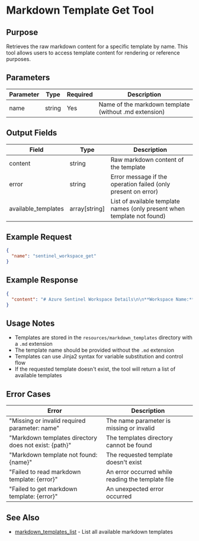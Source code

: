 # Markdown Template Get Tool

## Purpose
Retrieves the raw markdown content for a specific template by name. This tool allows users to access template content for rendering or reference purposes.

## Parameters
| Parameter | Type | Required | Description |
|-----------|------|----------|-------------|
| name | string | Yes | Name of the markdown template (without .md extension) |

## Output Fields
| Field | Type | Description |
|-------|------|-------------|
| content | string | Raw markdown content of the template |
| error | string | Error message if the operation failed (only present on error) |
| available_templates | array[string] | List of available template names (only present when template not found) |

## Example Request
```json
{
  "name": "sentinel_workspace_get"
}
```

## Example Response
```json
{
  "content": "# Azure Sentinel Workspace Details\n\n**Workspace Name:** `{{ workspace_name }}`\n**Resource Group:** `{{ resource_group }}`\n**Subscription:** `{{ subscription_id }}`\n**Location:** `{{ direct_info.location }}`\n**SKU:** `{{ direct_info.sku }}`\n{% if direct_info.sku_description %}  _Description:_ {{ direct_info.sku_description }}{% endif %}\n..."
}
```

## Usage Notes
- Templates are stored in the `resources/markdown_templates` directory with a `.md` extension
- The template name should be provided without the `.md` extension
- Templates can use Jinja2 syntax for variable substitution and control flow
- If the requested template doesn't exist, the tool will return a list of available templates

## Error Cases
| Error | Description |
|-------|-------------|
| "Missing or invalid required parameter: name" | The name parameter is missing or invalid |
| "Markdown templates directory does not exist: {path}" | The templates directory cannot be found |
| "Markdown template not found: {name}" | The requested template doesn't exist |
| "Failed to read markdown template: {error}" | An error occurred while reading the template file |
| "Failed to get markdown template: {error}" | An unexpected error occurred |

## See Also
- [markdown_templates_list](markdown_templates_list.md) - List all available markdown templates
